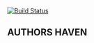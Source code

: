 [![Build Status](https://travis-ci.com/kcharles52/ah-node.svg?branch=develop)](https://travis-ci.com/kcharles52/ah-node)

## AUTHORS HAVEN
